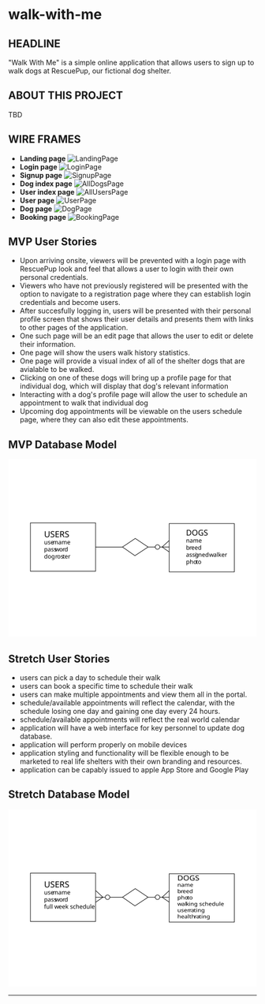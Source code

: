 # walk-with-me

## HEADLINE
"Walk With Me" is a simple online application that allows users to sign up to walk dogs at RescuePup, our fictional dog shelter.

## ABOUT THIS PROJECT
TBD



## WIRE FRAMES
- **Landing page** 
![LandingPage](https://imgur.com/R6mqjsD)
- **Login page** 
![LoginPage](https://imgur.com/wAGuglg)
- **Signup page** 
![SignupPage](https://imgur.com/p0M21sS)
- **Dog index page** 
![AllDogsPage](https://imgur.com/nAmR87Y)
- **User index page** 
![AllUsersPage](https://imgur.com/TMpzadL)
- **User page** 
![UserPage](https://imgur.com/nU2I7rK)
- **Dog page** 
![DogPage](https://imgur.com/yRhtLKl)
- **Booking page** 
![BookingPage](https://imgur.com/LVlXC6t)

## MVP User Stories
- Upon arriving onsite, viewers will be prevented with a login page with RescuePup look and feel that allows a user to login with their own personal credentials.
- Viewers who have not previously registered will be presented with the option to navigate to a registration page where they can establish login credentials and become users.
- After succesfully logging in, users will be presented with their personal profile screen that shows their user details and presents them with links to other pages of the application.
- One such page will be an edit page that allows the user to edit or delete their information.
- One page will show the users walk history statistics.
- One page will provide a visual index of all of the shelter dogs that are avialable to be walked.
- Clicking on one of these dogs will bring up a profile page for that individual dog, which will display that dog's relevant information
- Interacting with a dog's profile page will allow the user to schedule an appointment to walk that individual dog
- Upcoming dog appointments will be viewable on the users schedule page, where they can also edit these appointments.

## MVP Database Model
![mvpDatabase](./resources/database-model-MVP.svg)

## Stretch User Stories
- users can pick a day to schedule their walk
- users can book a specific time to schedule their walk
- users can make multiple appointments and view them all in the portal.
- schedule/available appointments will reflect the calendar, with the schedule losing one day and gaining one day every 24 hours.
- schedule/available appointments will reflect the real world calendar
- application will have a web interface for key personnel to update dog database.
- application will perform properly on mobile devices
- application styling and functionality will be flexible enough to be marketed to real life shelters with their own branding and resources.
- application can be capably issued to apple App Store and Google Play

## Stretch Database Model
![stretchDatabase](./resources/database-model-STRETCH.svg)


***
